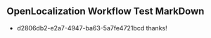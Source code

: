 ## OpenLocalization Workflow Test MarkDown
* d2806db2-e2a7-4947-ba63-5a7fe4721bcd thanks!

<!--HONumber=Aug16_HO1-->


